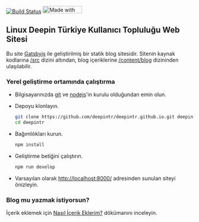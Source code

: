 [![Build Status](https://travis-ci.com/deepintr/deepintr.github.io.svg?branch=master)](https://travis-ci.com/deepintr/deepintr.github.io) <a href="https://bulma.io">
<img src="https://bulma.io/images/made-with-bulma.png" alt="Made with Bulma" width="106" height="20">
</a>

## Linux Deepin Türkiye Kullanıcı Topluluğu Web Sitesi

Bu site [Gatsbyjs](https://www.gatsbyjs.org/) ile geliştirilmiş bir statik blog sitesidir. Sitenin kaynak kodlarına [/src](./src) dizini altından, blog içeriklerine [/content/blog](/content/blog) dizininden ulaşılabilir.

### Yerel geliştirme ortamında çalıştırma

- Bilgisayarınızda [git](https://git-scm.com/) ve [nodejs](https://nodejs.org/)'in kurulu olduğundan emin olun.

- Depoyu klonlayın.

  ```bash
  git clone https://github.com/deepintr/deepintr.github.io.git deepintr
  cd deepintr
  ```

- Bağımlılıkları kurun.

  ```bash
  npm install
  ```

- Geliştirme betiğini çalıştırın.

  ```bash
  npm run develop
  ```

- Varsayılan olarak [http://localhost:8000/](http://localhost:8000/) adresinden sunulan siteyi önizleyin.

### Blog mu yazmak istiyorsun?

İçerik eklemek için [Nasıl İçerik Eklerim?](./content/blog#README) dökümanını inceleyin.
